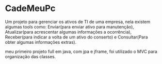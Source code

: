# CadeMeuPc
Um projeto para gerenciar os ativos de TI de uma empresa, nela existem algumas tools como: Enviar(para enviar ativo para manutenção), Atualizar(para acrescentar algumas informações a ocorrência), Receber(para indicar a volta de um ativo do conserto) e Consultar(Para obter algumas informações extras).

meu primeiro projeto full em java, com jpa e jframe, foi utilizado o MVC para organização das classes.

